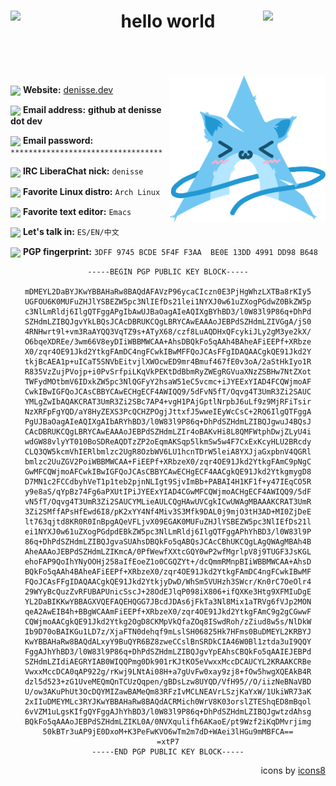 <div align="center">

<img align="left" src="img/icons8-kawaii-ice-cream-100.png" width="100">

<img align="right" src="img/icons8-maneki-100.png" width="100">

# hello world

</div>
<br><br><br>

<img align="right" src="img/nyarch.svg" width="250">

<div align="left">

<img align="center" src="img/icons8-web-design-100.png" width="35"> **Website:** [denisse.dev](https://denisse.dev)

<img align="center" src="img/icons8-love-letter-100.png" width="35"> **Email address:** **github at denisse dot dev**

<img align="center" src="img/icons8-show-password-100.png" width="35"> **Email password:** `**********************************`

<img align="center" src="img/icons8-chat-100.png" width="35"> **IRC LiberaChat nick:** `denisse`

<img align="center"  src="img/icons8-linux-100.png" width="35"> **Favorite Linux distro:** `Arch Linux`

<img align="center" src="img/icons8-blog-100.png" width="35"> **Favorite text editor:** `Emacs`

<img align="center" src="img/icons8-translation-100.png" width="35"> **Let's talk in:** `ES/EN/中文`

<img align="center" src="img/icons8-heart-key-100.png" width="35"> **PGP fingerprint:** `3DFF 9745 BCDE 5F4F F3AA  BE0E 13DD 4991 DD98 B648`

</div>

<div align="center">

```
-----BEGIN PGP PUBLIC KEY BLOCK-----

mDMEYL2DaBYJKwYBBAHaRw8BAQdAFAVzP96ycaCIczn0E3PjHgWhzLXTBa8rKIy5
UGFOU6K0MUFuZHJlYSBEZW5pc3NlIEfDs21lei1NYXJ0w61uZXogPGdwZ0BkZW5p
c3NlLmRldj6IlgQTFggAPgIbAwUJBaOagAIeAQIXgBYhBD3/l0W83l9P86q+DhPd
SZHdmLZIBQJgvYkLBQsJCAcDBRUKCQgLBRYCAwEAAAoJEBPdSZHdmLZIVGgA/jS0
4RNHwrt9l+vm3RaAYQQ3VqTZ9s+ATyX68/czf8LuAQDHxQFcykiJLy2gM3ye2kX/
O6bqeXDREe/3wm66V8eyDIiWBBMWCAA+AhsDBQkFo5qAAh4BAheAFiEEPf+XRbze
X0/zqr4OE91Jkd2YtkgFAmDC4ngFCwkIBwMFFQoJCAsFFgIDAQAACgkQE91Jkd2Y
tkjBcAEA1p+uICaT5SNVbEitvjlXWOcwED9mr4Bmuf467fE0v3oA/2aStHkIyo1R
R835VzZujPVojp+i0PvSrfpiLKqVkPEKtDdBbmRyZWEgRGVuaXNzZSBHw7NtZXot
TWFydMOtbmV6IDxkZW5pc3NlQGFyY2hsaW51eC5vcmc+iJYEExYIAD4FCQWjmoAF
CwkIBwIGFQoJCAsCBBYCAwECHgECF4AWIQQ9/5dFvN5fT/Oqvg4T3UmR3Zi2SAUC
YMLgZwIbAQAKCRAT3UmR3Zi2SBc7AP4+vgH1PAjGptlNrpbJ6uLf9z9MjRFiTsir
NzXRFpFgYQD/aY8HyZEXS3PcQCHZPOgjJttxfJ5wweIEyWcCsC+2RQ6IlgQTFggA
PgUJBaOagAIeAQIXgAIbARYhBD3/l0W83l9P86q+DhPdSZHdmLZIBQJgwuJ4BQsJ
CAcDBRUKCQgLBRYCAwEAAAoJEBPdSZHdmLZIr4oBAKvHi8L8QMFWtphDwjZLyU4i
wdGW88vlyYT010BoSDReAQDTzZP2oEqmAKSqp5lkmSw5w4F7CxExKcyHLU2BRcdy
CLQ3QW5kcmVhIERlbmlzc2UgR8OzbWV6LU1hcnTDrW5leiA8YXJjaGxpbnV4QGRl
bmlzc2UuZGV2PoiWBBMWCAA+FiEEPf+XRbzeX0/zqr4OE91Jkd2YtkgFAmC9pNgC
GwMFCQWjmoAFCwkIBwIGFQoJCAsCBBYCAwECHgECF4AACgkQE91Jkd2YtkgmygD8
D7MN1c2FCCdbyhVeT1p1teb2pjnNLIgt9SjvImBb+PABAI4H1KF1f+y47IEqCO5R
y9e8aS/qYpBz74Fg6aPXUtIPiJYEExYIAD4CGwMFCQWjmoACHgECF4AWIQQ9/5dF
vN5fT/Oqvg4T3UmR3Zi2SAUCYMLieAULCQgHAwUVCgkICwUWAgMBAAAKCRAT3UmR
3Zi2SMffAPsHfEwd6I8/pK2xYY4Nf4Miv3S3Mfk9DAL0j9mjO3tH3AD+MI0ZjDeE
lt763qjtd8KR0R0InBpgAQeVFLjvX09EGAK0MUFuZHJlYSBEZW5pc3NlIEfDs21l
ei1NYXJ0w61uZXogPGdpdEBkZW5pc3NlLmRldj6IlgQTFggAPhYhBD3/l0W83l9P
86q+DhPdSZHdmLZIBQJgvaSUAhsDBQkFo5qABQsJCAcCBhUKCQgLAgQWAgMBAh4B
AheAAAoJEBPdSZHdmLZIKmcA/0PfWewfXXtcGQY0wP2wfMgrlpV8j9TUGF3JsKGL
ehoFAP9QoIhYNyOOHj258aIfEoeZ1o0CGQZYt+/dcQmmRMnpBIiWBBMWCAA+AhsD
BQkFo5qAAh4BAheAFiEEPf+XRbzeX0/zqr4OE91Jkd2YtkgFAmDC4ngFCwkIBwMF
FQoJCAsFFgIDAQAACgkQE91Jkd2YtkjyDwD/WhSm5VUHzh3SWcr/Kn0rC7OeOlr4
29WYyBcQuzZvRFUBAPUnicSscJ+28OdEJlqP098iX806+ifQXKe3Htg9XFMIuDgE
YL2DaBIKKwYBBAGXVQEFAQEHQGG7JBcdJDAs6jFkTa3Nl8Mix1aTRVg6fVJp2MON
qeA2AwEIB4h+BBgWCAAmFiEEPf+XRbzeX0/zqr4OE91Jkd2YtkgFAmC9g2gCGwwF
CQWjmoAACgkQE91Jkd2Ytkg2OgD8CKMpVkQfaZOq8ISwdRoh/zZiud8w5s/NlDkW
Ib9D70oBAIKGu1LD7z/XjaFTN0dehqf9mLslSH06825Hk7HFms0BuDMEYL2KRBYJ
KwYBBAHaRw8BAQdALxyY9BuQYR6BZ8zweCCslBnSRDkCIA46W0Bl1ztda3uI9QQY
FggAJhYhBD3/l0W83l9P86q+DhPdSZHdmLZIBQJgvYpEAhsCBQkFo5qAAIEJEBPd
SZHdmLZIdiAEGRYIAB0WIQQPmg0Dk901rKJtKO5eVwxxMccDCAUCYL2KRAAKCRBe
VwxxMccDCA0qAP922g/rKwj9LNtAi08H+a7gUvFw0xay9zj8+fOw5hwgXQEAkB4R
dzl5d523+zG1UveMEQmQnTCUzQqpen/gBDsLzw8UYQD/VfH95//O/iizNeBNaVBD
U/ow3AKuPhUt3OcDQYMIZawBAMeQm83RFzIvMCLNEAVrLSzjKaYxW/1UkiWR73aK
2xIIuDMEYMLc3RYJKwYBBAHaRw8BAQdACRMich0WrV8K03orslZTEShqED8mBqol
6vVZM1uLgsKIfgQYFggAJhYhBD3/l0W83l9P86q+DhPdSZHdmLZIBQJgwtzdAhsg
BQkFo5qAAAoJEBPdSZHdmLZIKL0A/0NVXqulifh6AKaoE/pt9Wzf2iKqDMvrjimg
50kBTr3uAP9jE0DxoM+K3PeFwKVO6wTm2m7dD+WAei3lHGu9mMBFCA==
=xtP7
-----END PGP PUBLIC KEY BLOCK-----
```

</div>

<div align="right">

icons by [icons8](icons8.com)

</div>
